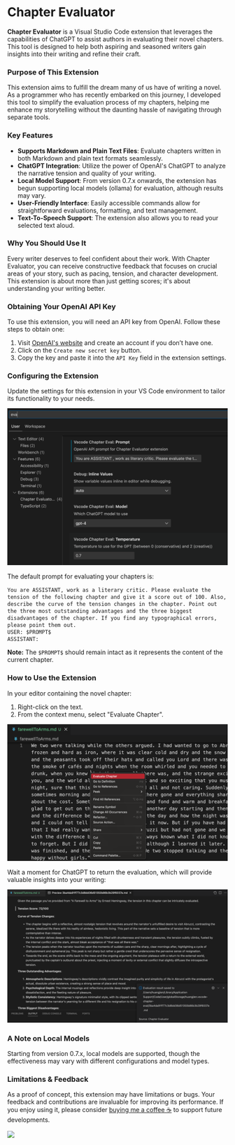 # Chapter Evaluator

**Chapter Evaluator** is a Visual Studio Code extension that leverages the capabilities of ChatGPT to assist authors in evaluating their novel chapters. This tool is designed to help both aspiring and seasoned writers gain insights into their writing and refine their craft.

### Purpose of This Extension

This extension aims to fulfill the dream many of us have of writing a novel. As a programmer who has recently embarked on this journey, I developed this tool to simplify the evaluation process of my chapters, helping me enhance my storytelling without the daunting hassle of navigating through separate tools.

### Key Features

- **Supports Markdown and Plain Text Files**: Evaluate chapters written in both Markdown and plain text formats seamlessly.
- **ChatGPT Integration**: Utilize the power of OpenAI's ChatGPT to analyze the narrative tension and quality of your writing.
- **Local Model Support**: From version 0.7.x onwards, the extension has begun supporting local models (ollama) for evaluation, although results may vary.
- **User-Friendly Interface**: Easily accessible commands allow for straightforward evaluations, formatting, and text management.
- **Text-To-Speech Support**: The extension also allows you to read your selected text aloud.

### Why You Should Use It

Every writer deserves to feel confident about their work. With Chapter Evaluator, you can receive constructive feedback that focuses on crucial areas of your story, such as pacing, tension, and character development. This extension is about more than just getting scores; it's about understanding your writing better.

### Obtaining Your OpenAI API Key

To use this extension, you will need an API key from OpenAI. Follow these steps to obtain one:

1. Visit [OpenAI's website](https://platform.openai.com/account/api-keys) and create an account if you don’t have one.
2. Click on the `Create new secret key` button.
3. Copy the key and paste it into the `API Key` field in the extension settings.

### Configuring the Extension

Update the settings for this extension in your VS Code environment to tailor its functionality to your needs.

<img src="resources/setup.png" alt="Settings" />

The default prompt for evaluating your chapters is:

```
You are ASSISTANT, work as a literary critic. Please evaluate the tension of the following chapter and give it a score out of 100. Also, describe the curve of the tension changes in the chapter. Point out the three most outstanding advantages and the three biggest disadvantages of the chapter. If you find any typographical errors, please point them out.
USER: $PROMPT$
ASSISTANT:
```

**Note:** The `$PROMPT$` should remain intact as it represents the content of the current chapter.

### How to Use the Extension

In your editor containing the novel chapter:

1. Right-click on the text.
2. From the context menu, select "Evaluate Chapter".

<img src="resources/evaluate.png" alt="Evaluate a chapter" />

Wait a moment for ChatGPT to return the evaluation, which will provide valuable insights into your writing:

<img src="resources/evaluation_reslult.png" alt="Evaluation result" />

### A Note on Local Models

Starting from version 0.7.x, local models are supported, though the effectiveness may vary with different configurations and model types.

### Limitations & Feedback

As a proof of concept, this extension may have limitations or bugs. Your feedback and contributions are invaluable for improving its performance. If you enjoy using it, please consider [buying me a coffee ☕️](https://www.buymeacoffee.com/huangjien) to support future developments.

<div >
    <a href="https://www.buymeacoffee.com/huangjien" target="_blank" style="display: inline-block;">
        <img src="https://img.shields.io/badge/Donate-Buy%20Me%20A%20Coffee-orange.svg?style=flat-square&logo=buymeacoffee" align="center" />
    </a>
</div>
<br />
